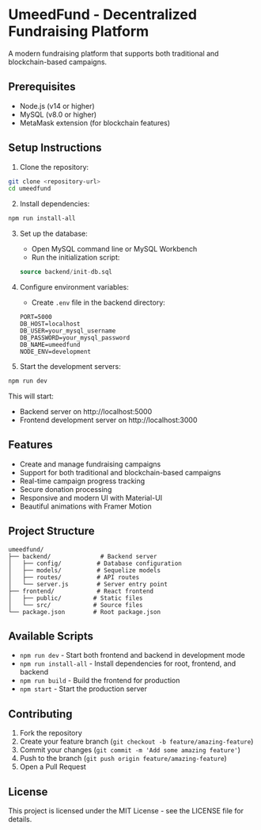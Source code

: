 # UmeedFund - Decentralized Fundraising Platform

A modern fundraising platform that supports both traditional and blockchain-based campaigns.

## Prerequisites

- Node.js (v14 or higher)
- MySQL (v8.0 or higher)
- MetaMask extension (for blockchain features)

## Setup Instructions

1. Clone the repository:
```bash
git clone <repository-url>
cd umeedfund
```

2. Install dependencies:
```bash
npm run install-all
```

3. Set up the database:
   - Open MySQL command line or MySQL Workbench
   - Run the initialization script:
   ```sql
   source backend/init-db.sql
   ```

4. Configure environment variables:
   - Create `.env` file in the backend directory:
   ```
   PORT=5000
   DB_HOST=localhost
   DB_USER=your_mysql_username
   DB_PASSWORD=your_mysql_password
   DB_NAME=umeedfund
   NODE_ENV=development
   ```

5. Start the development servers:
```bash
npm run dev
```

This will start:
- Backend server on http://localhost:5000
- Frontend development server on http://localhost:3000

## Features

- Create and manage fundraising campaigns
- Support for both traditional and blockchain-based campaigns
- Real-time campaign progress tracking
- Secure donation processing
- Responsive and modern UI with Material-UI
- Beautiful animations with Framer Motion

## Project Structure

```
umeedfund/
├── backend/              # Backend server
│   ├── config/          # Database configuration
│   ├── models/          # Sequelize models
│   ├── routes/          # API routes
│   └── server.js        # Server entry point
├── frontend/            # React frontend
│   ├── public/         # Static files
│   └── src/            # Source files
└── package.json        # Root package.json
```

## Available Scripts

- `npm run dev` - Start both frontend and backend in development mode
- `npm run install-all` - Install dependencies for root, frontend, and backend
- `npm run build` - Build the frontend for production
- `npm start` - Start the production server

## Contributing

1. Fork the repository
2. Create your feature branch (`git checkout -b feature/amazing-feature`)
3. Commit your changes (`git commit -m 'Add some amazing feature'`)
4. Push to the branch (`git push origin feature/amazing-feature`)
5. Open a Pull Request

## License

This project is licensed under the MIT License - see the LICENSE file for details. 
